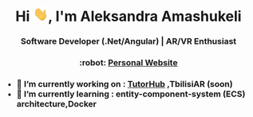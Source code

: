 
<h1 align="center">Hi <img src="https://raw.githubusercontent.com/ABSphreak/ABSphreak/master/gifs/Hi.gif" width="30px">, I'm Aleksandra Amashukeli</h1>
<h3 align="center">Software Developer (.Net/Angular) | AR/VR Enthusiast </h3>
 <h3 align="center"> :robot:  <a href="https://aleksandraamashukeli.github.io/">Personal Website</a>  <h3>

- 🔭 I’m currently working on :   <a href="https://www.tutorhub.com.ge/"> <b>TutorHub</b></a> ,TbilisiAR (soon)
- 🌱 I’m currently learning : entity-component-system (ECS) architecture,Docker


